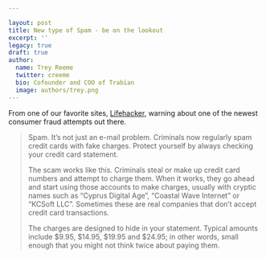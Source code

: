 ```yaml
---

layout: post
title: New type of Spam - be on the lookout
excerpt: ''
legacy: true
draft: true
author:
  name: Trey Reeme
  twitter: creeme
  bio: Cofounder and COO of Trabian
  image: authors/trey.png
---
```


<p>From one of our favorite sites, <a href='http://www.lifehacker.com/software/money/personal-finance-check-your-credit-card-statements-130547.php'>Lifehacker</a>, warning about one of the newest consumer fraud attempts out there.</p>
<blockquote><p>Spam. It&#8217;s not just an e-mail problem. Criminals now regularly spam credit cards with fake charges. Protect yourself by always checking your credit card statement.</p>
<p>The scam works like this. Criminals steal or make up credit card numbers and attempt to charge them. When it works, they go ahead and start using those accounts to make charges, usually with cryptic names such as &#8220;Cyprus Digital Age&#8221;, &#8220;Coastal Wave Internet&#8221; or &#8220;KCSoft <span class="caps">LLC</span>&#8221;. Sometimes these are real companies that don&#8217;t accept credit card transactions.</p>
<p>The charges are designed to hide in your statement. Typical amounts include $9.95, $14.95, $19.95 and $24.95; in other words, small enough that you might not think twice about paying them.</p></blockquote>
